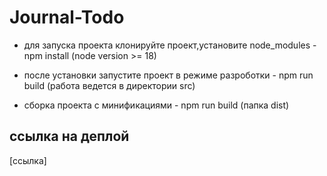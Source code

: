 # Journal-Todo 

- для запуска проекта клонируйте проект,установите node_modules - npm install (node version >= 18)

- после установки запустите проект в режиме разроботки - npm run build (работа ведется в директории src)

- сборка проекта с минификациями - npm run build (папка dist)

## ссылка на деплой 

[ссылка]